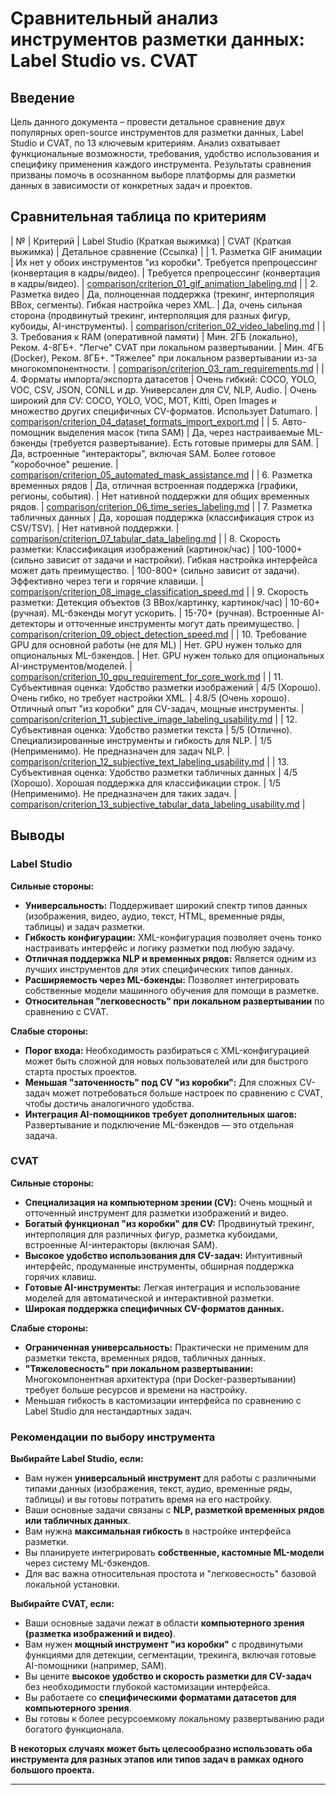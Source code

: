 # Сравнительный анализ инструментов разметки данных: Label Studio vs. CVAT

## Введение

Цель данного документа – провести детальное сравнение двух популярных open-source инструментов для разметки данных, Label Studio и CVAT, по 13 ключевым критериям. Анализ охватывает функциональные возможности, требования, удобство использования и специфику применения каждого инструмента. Результаты сравнения призваны помочь в осознанном выборе платформы для разметки данных в зависимости от конкретных задач и проектов.

## Сравнительная таблица по критериям

| № | Критерий                                                                                                | Label Studio (Краткая выжимка)                                                                                                                                                                                                                                                          | CVAT (Краткая выжимка)                                                                                                                                                                                                                                                                | Детальное сравнение (Ссылка)                                                                                                                                                                                                                                                                                                                                                                                                                                                                                                                                                                                                                                                                                                                                                                                                                                                                                                                                                                                                                                                                                                                                                                                                                                                                                                                                                                                                                                                                                                                                                                                                                                                                                                                                                                                                                                                                                                                                                                                                                                                                                                                                                                                                                                                                                                                                                                                                                                                                                                                                                                                                                                                                                                                                                                                                                                                                                                                                                                                                                                                                                                                                                                                                                                                                                                                                                                                                                                                                                                                                                                                                                                                                                                                                                                                                                                                                                                                                                                                                                                                                                                                                                                                                                                                                                                                                                                                                                                                                                                                                                                                                                                                                                                                                                                                                                                                                                                                                                                                                                                                                                                                                                                                                                                                                                                                                                                                                                                                                                                                                                                                                                                                                                                                                                                                                                                                                                                                                                                                                                                                                                                                                                                                                                                                                                                                                                                                                                                                                                                                                                                                                                                                                                                                                                                                                                                                                                                                                                                                                                                                                                                                                                                                                                                                                                                                                                                                                                                                                                                                                                                                                                                                                                                                                                                                                                                                                                                                                                                                                                                                                                                                                                                                                                                                                                                                                                                                                                                                                                                                                                                                                                                                                                                                                                                                                                                                                                                                                                                                                                                                                                                                                                                                                                                                                                                                                                                                                                                                                                                                                                                                                                                                                                                                                                                                                                                                                                                                                                                                                                                                                                                                                                                                                                                                                                                                                                                                                                                                                                                                                                                                                                                                                                                                                                                                                                                                                                                                                                                                                                                                                                                                                                                                                                                                                                                                                                                                                                                                                                                                                                                                                                                                                                                                                                                                                                                                                                                                                                                                                                                                                                                                                                                                                                                                                                                                                                                                                                                                                                                                                                                                                                                                                                                                                                                                                                                                                                                                                                                                                                                                                                                                                                                                                                                                                                                                                                                                                                                                                                                                                                                                                                                                                                                                                                                                                                                                                                                                                                                                                                                                                                                                                                                                                                                                                                                                                                                                                                                                                                                                                                                                                                                                                                                                                                                                                                                                                                                                                                                                                                                                                                                                                                                                                                                                                                                                                                                                                                                                                                                                                                                                                                                                                                                                                                                                                                                                                                                                                                                                                                                                                                                                                                                                                                                                                                                                                                                                                                                                                                                                                                                                                                                                                                                                                                                                                                                                                                                                                                                                                                                                                                                                                                                                                                                                                                                                                                                                                                                                                                                                                                                                                                                                                                                                                                                                                                                                                                                                                                                                                                                                                                                                                                                                                                                                                                                                                                                                                                                                                                                                                                                                                                                                                                                                                                                                                                                                                                                                                                                                                                                                                                                                                                                                                                                                                                                                                                                                                                                                                                                                                                                                                                                                                                                                                                                                                                                                                                                                                                                                                                                                                                                                                                                                                                                                                                                                                                                                                                                                                                                                                                                                                                                                                                                                                                                                                                                                                                                                                                                                                                                                                                                                                                                                                                                                                                                                                                                                                                                                                                                                                                                                                                                                                                                                                                                                                                                                                                                                                                                                                                                                                                                                                                                                                                                                                                                                                                                                                                                                                                                                                                                                                                                                                                                                                                                                                                                                                                                                                                                                                                                                                                                                                                                                                                                                                                                                                                                                                                                                                                                                                                                                                                                                                                                                                                                                                                                                                                                                                                                                                                                                                                                                                                                                                                                                                                                                                                                                                                                                                                                                                                                                                                                                                                                                                                                                                                                                                                                                                                                                                                                                                                                                                                                                                                                                                                                                                                                                                                                                                                                                                                                                                                                                                                                                                                                                                                                                                                                                                                                                                                                                                                                                                                                                                                                                                                                                                                                                                                                                                                                                                                                                                                                                                                                                                                                                                                                                                                                                                                                                                                                                                                                                                                                                                                                                                                                                                                                                                                                                                                                                                                                                                                                                                                                                                                                                                                                                                                                                                                                                                                                                                                                                                                                                                                                                                                                                                                                                                                                                                                                                                                                                                                                                                                                                                                                                                                                                                                                                                                                                                                                                                                                                                                                                                                                                                                                                                                                                                                                                                                                                                                                                                                                                                                                                                                                                                                                                                                                                                                                                                                                                                                                                                                                                                                                                                                                                                                                                                                                                                                                                                                                                                                                                                                                                                                                                                                                                                                                                                                                                                                                                                                                                                                                                                                                                                                                                                                                                                                                                                                                                                                                                                                                                                                                                                                                                                                                                                                                                                                                                                                                                                                                                                                                                                                                                                                                                                                                                                                                                                                                                                                                                                                                                                                                                                                                                                                                                                                                                                                                                                                                                                                                                                                                                                                                                                                                                                                                                                                                                                                                                                                                                                                                                                                                                                                                                                                                                                                                                                                                                                                                                                                                                                                                                                                                                                                                                                                                                                                                                                                                                                                                                                                                                                                                                                                                                                                                                                                                                                                                                                                                                                                                                                                                                                                                                                                                                                                                                                                                                                                                                                                                                                                                                                                                                                                                                                                                                                                                                                                                                                                                                                                                                                                                                                                                                                                                                                                                                                                                                                                                                                                                                                                                                                                                                                                                                                                                                                                                                                                                                                                                                                                                                                                                                                                                                                                                                                                                                                                                                                                                                                                                                                                                                                                                                                                                                                                                                                                                                                                                                                                                                                                                                                                                                                                                                                                                                                                                                                                                                                                                                                                                                                                                                                                                                                                                                                                                                                                                                                                                                                                                                                                                                                                                                                                                                                                                                                                                                                                                                                                                                                                                                                                                                                                                                                                                                                                                                                                                                                                                                                                                                                                                                                                                                                                                                                                                                                                                                                                                                                                                                                                                                                                                                                                                                                                                                                                                                                                                                                                                                                                                                                                                                                                                                                                                                                                                                                                                                                                                                                                                                                                                                                                                                                                                                                                                                                                                                                                                                                                                                                                                                                                                                                                                                                                                                                                                                                                                                                                                                                                                                                                                                                                                                                                                                                                                                                                                                                                                                                                                                                                                                                                                                                                                                                                                                                                                                                                                                                                                                                                                                                                                                                                                                                                                                                                                                                                                                                                                                                                                                                                                                                                                                                                                                                                                                                                                                                                                                                                                                                                                                                                                                                                                                                                                                                                                                                                                                                                                                                                                                                                                                                                                                                                                                                                                                                                                                                                                                                                                                                                                                                                                                                                                                                                                                                                                                                                                                                                                                                                                                                                                                                                                                                                                                                                                                                                                                                                                                                                                                                                                                                                                                                                                                                                                                                                                                                                                                                                                                                                                                                                                                                                                                                                                                                                                                                                                                                                                                                                                                                                                                                                                                                                                                                                                                                                                                                                                                                                                                                                                                                                                                                                                                                                                                                                                                                                                                                                                                                                                                                                                                                                                                                                                                                                                                                                                                                                                                                                                                                                                                                                                                                                                                                                                                                                                                                                                                                                                                                                                                                                                                                                                                                                                                                                                                                                                                                                                                                                                                                                                                                                                                                                                                                                 |
| 1.  Разметка GIF анимации                                                                                   | Их нет у обоих инструментов "из коробки". Требуется препроцессинг (конвертация в кадры/видео).                                                                                                                                                                 | Требуется препроцессинг (конвертация в кадры/видео).                                                                                                                                                                                                                                                           | [comparison/criterion_01_gif_animation_labeling.md](https://github.com/MaxKuklaVod/comparing-data-markup/blob/main/comparison/criterion_01_gif_animation_labeling.md)                                                                                                                                  |
| 2.  Разметка видео                                                                                             | Да, полноценная поддержка (трекинг, интерполяция BBox, сегменты). Гибкая настройка через XML.                                                                                                                                                                                                                            | Да, очень сильная сторона (продвинутый трекинг, интерполяция для разных фигур, кубоиды, AI-инструменты).                                                                                                                                                                                                      | [comparison/criterion_02_video_labeling.md](https://github.com/MaxKuklaVod/comparing-data-markup/blob/main/comparison/criterion_02_video_labeling.md)                                                                                                                                                |
| 3.  Требования к RAM (оперативной памяти)                                                                       | Мин. 2ГБ (локально), Реком. 4-8ГБ+. "Легче" CVAT при локальном развертывании.                                                                                                                                                                                                                        | Мин. 4ГБ (Docker), Реком. 8ГБ+. "Тяжелее" при локальном развертывании из-за многокомпонентности.                                                                                                                                                                                                  | [comparison/criterion_03_ram_requirements.md](https://github.com/MaxKuklaVod/comparing-data-markup/blob/main/comparison/criterion_03_ram_requirements.md)                                                                                                                                          |
| 4.  Форматы импорта/экспорта датасетов                                                                          | Очень гибкий: COCO, YOLO, VOC, CSV, JSON, CONLL и др. Универсален для CV, NLP, Audio.                                                                                                                                                                                                                       | Очень широкий для CV: COCO, YOLO, VOC, MOT, Kitti, Open Images и множество других специфичных CV-форматов. Использует Datumaro.                                                                                                                                                                      | [comparison/criterion_04_dataset_formats_import_export.md](https://github.com/MaxKuklaVod/comparing-data-markup/blob/main/comparison/criterion_04_dataset_formats_import_export.md)                                                                                                                      |
| 5.  Авто-помощник выделения масок (типа SAM)                                                                     | Да, через настраиваемые ML-бэкенды (требуется развертывание). Есть готовые примеры для SAM.                                                                                                                                                                                                               | Да, встроенные "интеракторы", включая SAM. Более готовое "коробочное" решение.                                                                                                                                                                                                           | [comparison/criterion_05_automated_mask_assistance.md](https://github.com/MaxKuklaVod/comparing-data-markup/blob/main/comparison/criterion_05_automated_mask_assistance.md)                                                                                                                        |
| 6.  Разметка временных рядов                                                                                    | Да, отличная встроенная поддержка (графики, регионы, события).                                                                                                                                                                                                                                      | Нет нативной поддержки для общих временных рядов.                                                                                                                                                                                                                                                        | [comparison/criterion_06_time_series_labeling.md](https://github.com/MaxKuklaVod/comparing-data-markup/blob/main/comparison/criterion_06_time_series_labeling.md)                                                                                                                                    |
| 7.  Разметка табличных данных                                                                                   | Да, хорошая поддержка (классификация строк из CSV/TSV).                                                                                                                                                                                                                                      | Нет нативной поддержки.                                                                                                                                                                                                                                                                            | [comparison/criterion_07_tabular_data_labeling.md](https://github.com/MaxKuklaVod/comparing-data-markup/blob/main/comparison/criterion_07_tabular_data_labeling.md)                                                                                                                                  |
| 8.  Скорость разметки: Классификация изображений (картинок/час)                                                   | 100-1000+ (сильно зависит от задачи и настройки). Гибкая настройка интерфейса может дать преимущество.                                                                                                                                                                                            | 100-800+ (сильно зависит от задачи). Эффективно через теги и горячие клавиши.                                                                                                                                                                                                              | [comparison/criterion_08_image_classification_speed.md](https://github.com/MaxKuklaVod/comparing-data-markup/blob/main/comparison/criterion_08_image_classification_speed.md)                                                                                                                          |
| 9.  Скорость разметки: Детекция объектов (3 BBox/картинку, картинок/час)                                         | 10-60+ (ручная). ML-бэкенды могут ускорить.                                                                                                                                                                                                                                   | 15-70+ (ручная). Встроенные AI-детекторы и отточенные инструменты могут дать преимущество.                                                                                                                                                                                                       | [comparison/criterion_09_object_detection_speed.md](https://github.com/MaxKuklaVod/comparing-data-markup/blob/main/comparison/criterion_09_object_detection_speed.md)                                                                                                                                |
| 10. Требование GPU для основной работы (не для ML)                                                              | Нет. GPU нужен только для опциональных ML-бэкендов.                                                                                                                                                                                                                               | Нет. GPU нужен только для опциональных AI-инструментов/моделей.                                                                                                                                                                                                                           | [comparison/criterion_10_gpu_requirement_for_core_work.md](https://github.com/MaxKuklaVod/comparing-data-markup/blob/main/comparison/criterion_10_gpu_requirement_for_core_work.md)                                                                                                                      |
| 11. Субъективная оценка: Удобство разметки изображений                                                           | 4/5 (Хорошо). Очень гибко, но требует настройки XML.                                                                                                                                                                                                                             | 4.8/5 (Очень хорошо). Отличный опыт "из коробки" для CV-задач, мощные инструменты.                                                                                                                                                                                                          | [comparison/criterion_11_subjective_image_labeling_usability.md](https://github.com/MaxKuklaVod/comparing-data-markup/blob/main/comparison/criterion_11_subjective_image_labeling_usability.md)                                                                                                        |
| 12. Субъективная оценка: Удобство разметки текста                                                                | 5/5 (Отлично). Специализированные инструменты и гибкость для NLP.                                                                                                                                                                                                                        | 1/5 (Неприменимо). Не предназначен для задач NLP.                                                                                                                                                                                                                                      | [comparison/criterion_12_subjective_text_labeling_usability.md](https://github.com/MaxKuklaVod/comparing-data-markup/blob/main/comparison/criterion_12_subjective_text_labeling_usability.md)                                                                                                      |
| 13. Субъективная оценка: Удобство разметки табличных данных                                                      | 4/5 (Хорошо). Хорошая поддержка для классификации строк.                                                                                                                                                                                                                         | 1/5 (Неприменимо). Не предназначен для таких задач.                                                                                                                                                                                                                                   | [comparison/criterion_13_subjective_tabular_data_labeling_usability.md](https://github.com/MaxKuklaVod/comparing-data-markup/blob/main/comparison/criterion_13_subjective_tabular_data_labeling_usability.md)                                                                                                  |

## Выводы

### Label Studio

**Сильные стороны:**

*   **Универсальность:** Поддерживает широкий спектр типов данных (изображения, видео, аудио, текст, HTML, временные ряды, таблицы) и задач разметки.
*   **Гибкость конфигурации:** XML-конфигурация позволяет очень тонко настраивать интерфейс и логику разметки под любую задачу.
*   **Отличная поддержка NLP и временных рядов:** Является одним из лучших инструментов для этих специфических типов данных.
*   **Расширяемость через ML-бэкенды:** Позволяет интегрировать собственные модели машинного обучения для помощи в разметке.
*   **Относительная "легковесность" при локальном развертывании** по сравнению с CVAT.

**Слабые стороны:**

*   **Порог входа:** Необходимость разбираться с XML-конфигурацией может быть сложной для новых пользователей или для быстрого старта простых проектов.
*   **Меньшая "заточенность" под CV "из коробки":** Для сложных CV-задач может потребоваться больше настроек по сравнению с CVAT, чтобы достичь аналогичного удобства.
*   **Интеграция AI-помощников требует дополнительных шагов:** Развертывание и подключение ML-бэкендов — это отдельная задача.

### CVAT

**Сильные стороны:**

*   **Специализация на компьютерном зрении (CV):** Очень мощный и отточенный инструмент для разметки изображений и видео.
*   **Богатый функционал "из коробки" для CV:** Продвинутый трекинг, интерполяция для различных фигур, разметка кубоидами, встроенные AI-интеракторы (включая SAM).
*   **Высокое удобство использования для CV-задач:** Интуитивный интерфейс, продуманные инструменты, обширная поддержка горячих клавиш.
*   **Готовые AI-инструменты:** Легкая интеграция и использование моделей для автоматической и интерактивной разметки.
*   **Широкая поддержка специфичных CV-форматов данных.**

**Слабые стороны:**

*   **Ограниченная универсальность:** Практически не применим для разметки текста, временных рядов, табличных данных.
*   **"Тяжеловесность" при локальном развертывании:** Многокомпонентная архитектура (при Docker-развертывании) требует больше ресурсов и времени на настройку.
*   Меньшая гибкость в кастомизации интерфейса по сравнению с Label Studio для нестандартных задач.

### Рекомендации по выбору инструмента

**Выбирайте Label Studio, если:**

*   Вам нужен **универсальный инструмент** для работы с различными типами данных (изображения, текст, аудио, временные ряды, таблицы) и вы готовы потратить время на его настройку.
*   Ваши основные задачи связаны с **NLP, разметкой временных рядов или табличных данных**.
*   Вам нужна **максимальная гибкость** в настройке интерфейса разметки.
*   Вы планируете интегрировать **собственные, кастомные ML-модели** через систему ML-бэкендов.
*   Для вас важна относительная простота и "легковесность" базовой локальной установки.

**Выбирайте CVAT, если:**

*   Ваши основные задачи лежат в области **компьютерного зрения (разметка изображений и видео)**.
*   Вам нужен **мощный инструмент "из коробки"** с продвинутыми функциями для детекции, сегментации, трекинга, включая готовые AI-помощники (например, SAM).
*   Вы цените **высокое удобство и скорость разметки для CV-задач** без необходимости глубокой кастомизации интерфейса.
*   Вы работаете со **специфическими форматами датасетов для компьютерного зрения**.
*   Вы готовы к более ресурсоемкому локальному развертыванию ради богатого функционала.

**В некоторых случаях может быть целесообразно использовать оба инструмента для разных этапов или типов задач в рамках одного большого проекта.**

---